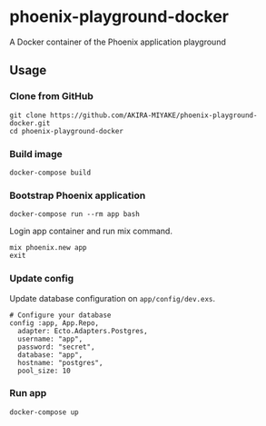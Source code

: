 # phoenix-playground-docker
A Docker container of the Phoenix application playground

## Usage
### Clone from GitHub

    git clone https://github.com/AKIRA-MIYAKE/phoenix-playground-docker.git
    cd phoenix-playground-docker

### Build image

    docker-compose build

### Bootstrap Phoenix application

    docker-compose run --rm app bash

Login app container and run mix command.

    mix phoenix.new app
    exit

### Update config

Update database configuration on `app/config/dev.exs`.

    # Configure your database
    config :app, App.Repo,
      adapter: Ecto.Adapters.Postgres,
      username: "app",
      password: "secret",
      database: "app",
      hostname: "postgres",
      pool_size: 10

### Run app

    docker-compose up
